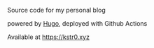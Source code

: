 Source code for my personal blog

powered by [Hugo](https://gohugo.io/), deployed with Github Actions

Available at <https://kstr0.xyz>
